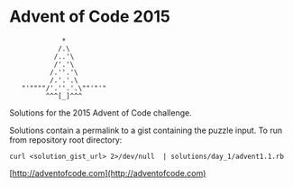 # Advent of Code 2015

```
             *
            /.\
           /..'\
           /'.'\
          /.''.'\
          /.'.'.\
   "'""""/'.''.'.\""'"'"
         ^^^[_]^^^
```

Solutions for the 2015 Advent of Code challenge.

Solutions contain a permalink to a gist containing the puzzle input. To run from repository root directory:

`curl <solution_gist_url> 2>/dev/null  | solutions/day_1/advent1.1.rb`

[http://adventofcode.com](http://adventofcode.com)